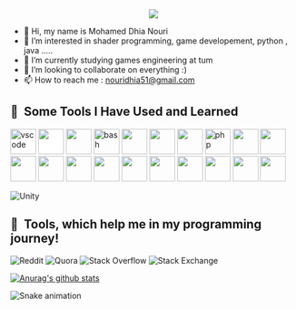 
<header>
  <link rel="stylesheet" href="https://cdn.jsdelivr.net/gh/devicons/devicon@v2.15.1/devicon.min.css">
</header>
<p align="center">
  <img src="https://capsule-render.vercel.app/api?text=Hey Everyone!🕹️👋&animation=fadeIn&type=waving&color=gradient&height=100"/>
</p>


- 👋 Hi, my name is Mohamed Dhia Nouri
- 👀 I’m interested in shader programming, game developement, python , java .....
- 🌱 I’m currently studying games engineering at tum
- 💞️ I’m looking to collaborate on everything :)
- 📫 How to reach me : nouridhia51@gmail.com

<h2> 🚀 &nbsp;Some Tools I Have Used and Learned</h2>
<p  align="left">
<img src="https://cdn.jsdelivr.net/gh/devicons/devicon/icons/vscode/vscode-original.svg" alt="vscode" width="45" height="45"/>
<img src="https://cdn.jsdelivr.net/gh/devicons/devicon/icons/unity/unity-original.svg" style="background-color:white;" width="45" height="45"/>
<img src="https://cdn.jsdelivr.net/gh/devicons/devicon/icons/javascript/javascript-original.svg" width="45" height="45" />               
<img src="https://cdn.jsdelivr.net/gh/devicons/devicon/icons/bash/bash-original.svg" alt="bash" width="45" height="45"/>
<img src="https://cdn.jsdelivr.net/gh/devicons/devicon/icons/ocaml/ocaml-original.svg" width="45" height="45"/>
<img src="https://cdn.jsdelivr.net/gh/devicons/devicon/icons/flutter/flutter-original.svg" width="45" height="45" />
<img src="https://cdn.jsdelivr.net/gh/devicons/devicon/icons/git/git-original.svg" width="45" height="45" />
<img src="https://cdn.jsdelivr.net/gh/devicons/devicon/icons/php/php-original.svg" alt="php" width="45" height="45"/>
<img src="https://cdn.jsdelivr.net/gh/devicons/devicon/icons/typescript/typescript-original.svg" width="45" height="45"/>
<img src="https://cdn.jsdelivr.net/gh/devicons/devicon/icons/mysql/mysql-original.svg" width="45" height="45"/>
<img src="https://cdn.jsdelivr.net/gh/devicons/devicon/icons/npm/npm-original-wordmark.svg" width="45" height="45" />
<img src="https://cdn.jsdelivr.net/gh/devicons/devicon/icons/java/java-original.svg" width="45" height="45" />          
<img src="https://cdn.jsdelivr.net/gh/devicons/devicon/icons/angularjs/angularjs-plain.svg"  width="45" height="45"/>  
<img src="https://cdn.jsdelivr.net/gh/devicons/devicon/icons/bootstrap/bootstrap-original.svg" width="45" height="45" />
<img src="https://cdn.jsdelivr.net/gh/devicons/devicon/icons/cmake/cmake-original.svg" width="45" height="45"/>
<img src="https://cdn.jsdelivr.net/gh/devicons/devicon/icons/cplusplus/cplusplus-original.svg" width="45" height="45" />
<img src="https://cdn.jsdelivr.net/gh/devicons/devicon/icons/firebase/firebase-plain.svg"  width="45" height="45" />
<img src="https://cdn.jsdelivr.net/gh/devicons/devicon/icons/git/git-original.svg" width="45" height="45" />
<img src="https://cdn.jsdelivr.net/gh/devicons/devicon/icons/html5/html5-original.svg" width="45" height="45"/>      
<img src="https://cdn.jsdelivr.net/gh/devicons/devicon/icons/latex/latex-original.svg" width="45" height="45" /> 
</p>


![Unity](https://img.shields.io/badge/unity-%23000000.svg?style=for-the-badge&logo=unity&logoColor=white)

<h2> 🚀 &nbsp;Tools, which help me in my programming journey! </h2>


![Reddit](https://img.shields.io/badge/Reddit-%23FF4500.svg?style=for-the-badge&logo=Reddit&logoColor=white)
![Quora](https://img.shields.io/badge/Quora-%23B92B27.svg?style=for-the-badge&logo=Quora&logoColor=white)
![Stack Overflow](https://img.shields.io/badge/-Stackoverflow-FE7A16?style=for-the-badge&logo=stack-overflow&logoColor=white)
![Stack Exchange](https://img.shields.io/badge/StackExchange-%23ffffff.svg?style=for-the-badge&logo=StackExchange&logoColor=white)

[![Anurag's github stats](https://github-readme-stats.vercel.app/api?username=theKooker)](https://github.com/anuraghazra/github-readme-stats)

![Snake animation](https://github.com/thepiyushmalhotra/thepiyushmalhotra/blob/output/github-contribution-grid-snake.svg)
